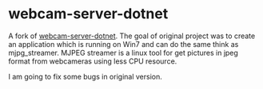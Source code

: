 # webcam-server-dotnet

A fork of [webcam-server-dotnet](https://code.google.com/p/webcam-server-dotnet/). The goal of original project was to create an application which is running on Win7 and can do the same think as mjpg_streamer. MJPEG streamer is a linux tool for get pictures in jpeg format from webcameras using less CPU resource.

I am going to fix some bugs in original version.
